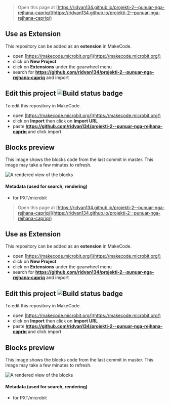 
> Open this page at [https://ridvan134.github.io/projekti-2--punuar-nga-rejhana-capriq/](https://ridvan134.github.io/projekti-2--punuar-nga-rejhana-capriq/)

## Use as Extension

This repository can be added as an **extension** in MakeCode.

* open [https://makecode.microbit.org/](https://makecode.microbit.org/)
* click on **New Project**
* click on **Extensions** under the gearwheel menu
* search for **https://github.com/ridvan134/projekti-2--punuar-nga-rejhana-capriq** and import

## Edit this project ![Build status badge](https://github.com/ridvan134/projekti-2--punuar-nga-rejhana-capriq/workflows/MakeCode/badge.svg)

To edit this repository in MakeCode.

* open [https://makecode.microbit.org/](https://makecode.microbit.org/)
* click on **Import** then click on **Import URL**
* paste **https://github.com/ridvan134/projekti-2--punuar-nga-rejhana-capriq** and click import

## Blocks preview

This image shows the blocks code from the last commit in master.
This image may take a few minutes to refresh.

![A rendered view of the blocks](https://github.com/ridvan134/projekti-2--punuar-nga-rejhana-capriq/raw/master/.github/makecode/blocks.png)

#### Metadata (used for search, rendering)

* for PXT/microbit
<script src="https://makecode.com/gh-pages-embed.js"></script><script>makeCodeRender("{{ site.makecode.home_url }}", "{{ site.github.owner_name }}/{{ site.github.repository_name }}");</script>



> Open this page at [https://ridvan134.github.io/projekti-2--punuar-nga-rejhana-capriq/](https://ridvan134.github.io/projekti-2--punuar-nga-rejhana-capriq/)

## Use as Extension

This repository can be added as an **extension** in MakeCode.

* open [https://makecode.microbit.org/](https://makecode.microbit.org/)
* click on **New Project**
* click on **Extensions** under the gearwheel menu
* search for **https://github.com/ridvan134/projekti-2--punuar-nga-rejhana-capriq** and import

## Edit this project ![Build status badge](https://github.com/ridvan134/projekti-2--punuar-nga-rejhana-capriq/workflows/MakeCode/badge.svg)

To edit this repository in MakeCode.

* open [https://makecode.microbit.org/](https://makecode.microbit.org/)
* click on **Import** then click on **Import URL**
* paste **https://github.com/ridvan134/projekti-2--punuar-nga-rejhana-capriq** and click import

## Blocks preview

This image shows the blocks code from the last commit in master.
This image may take a few minutes to refresh.

![A rendered view of the blocks](https://github.com/ridvan134/projekti-2--punuar-nga-rejhana-capriq/raw/master/.github/makecode/blocks.png)

#### Metadata (used for search, rendering)

* for PXT/microbit
<script src="https://makecode.com/gh-pages-embed.js"></script><script>makeCodeRender("{{ site.makecode.home_url }}", "{{ site.github.owner_name }}/{{ site.github.repository_name }}");</script>
